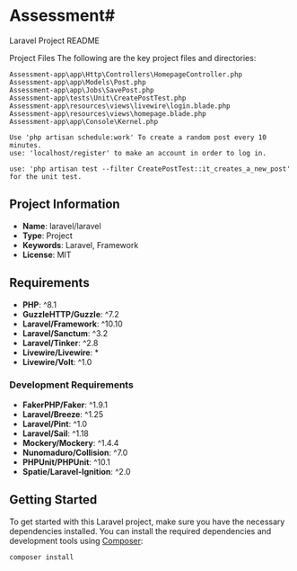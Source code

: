 # Assessment# 
Laravel Project README

Project Files
The following are the key project files and directories:

    Assessment-app\app\Http\Controllers\HomepageController.php
    Assessment-app\app\Models\Post.php
    Assessment-app\app\Jobs\SavePost.php
    Assessment-app\tests\Unit\CreatePostTest.php
    Assessment-app\resources\views\livewire\login.blade.php
    Assessment-app\resources\views\homepage.blade.php
    Assessment-app\app\Console\Kernel.php

    Use 'php artisan schedule:work' To create a random post every 10 minutes.
    use: 'localhost/register' to make an account in order to log in.

    use: 'php artisan test --filter CreatePostTest::it_creates_a_new_post'
    for the unit test.

## Project Information

-   **Name**: laravel/laravel
-   **Type**: Project
-   **Keywords**: Laravel, Framework
-   **License**: MIT

## Requirements

-   **PHP**: ^8.1
-   **GuzzleHTTP/Guzzle**: ^7.2
-   **Laravel/Framework**: ^10.10
-   **Laravel/Sanctum**: ^3.2
-   **Laravel/Tinker**: ^2.8
-   **Livewire/Livewire**: \*
-   **Livewire/Volt**: ^1.0

### Development Requirements

-   **FakerPHP/Faker**: ^1.9.1
-   **Laravel/Breeze**: ^1.25
-   **Laravel/Pint**: ^1.0
-   **Laravel/Sail**: ^1.18
-   **Mockery/Mockery**: ^1.4.4
-   **Nunomaduro/Collision**: ^7.0
-   **PHPUnit/PHPUnit**: ^10.1
-   **Spatie/Laravel-Ignition**: ^2.0

## Getting Started

To get started with this Laravel project, make sure you have the necessary dependencies installed. You can install the required dependencies and development tools using [Composer](https://getcomposer.org/):

```bash
composer install
```

